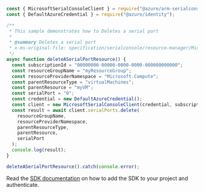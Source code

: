 ```javascript
const { MicrosoftSerialConsoleClient } = require("@azure/arm-serialconsole");
const { DefaultAzureCredential } = require("@azure/identity");

/**
 * This sample demonstrates how to Deletes a serial port
 *
 * @summary Deletes a serial port
 * x-ms-original-file: specification/serialconsole/resource-manager/Microsoft.SerialConsole/stable/2018-05-01/examples/DeleteSerialPort.json
 */
async function deleteASerialPortResource() {
  const subscriptionId = "00000000-00000-0000-0000-000000000000";
  const resourceGroupName = "myResourceGroup";
  const resourceProviderNamespace = "Microsoft.Compute";
  const parentResourceType = "virtualMachines";
  const parentResource = "myVM";
  const serialPort = "0";
  const credential = new DefaultAzureCredential();
  const client = new MicrosoftSerialConsoleClient(credential, subscriptionId);
  const result = await client.serialPorts.delete(
    resourceGroupName,
    resourceProviderNamespace,
    parentResourceType,
    parentResource,
    serialPort
  );
  console.log(result);
}

deleteASerialPortResource().catch(console.error);
```

Read the [SDK documentation](https://github.com/Azure/azure-sdk-for-js/blob/%40azure%2Farm-serialconsole_2.0.1/sdk/serialconsole/arm-serialconsole/README.md) on how to add the SDK to your project and authenticate.

